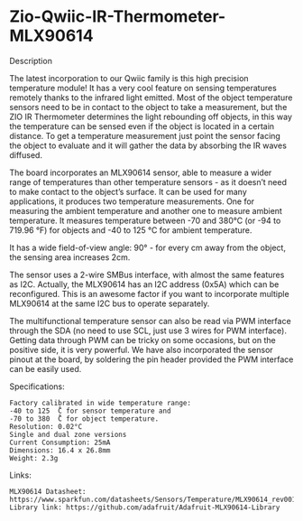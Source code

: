 # Zio-Qwiic-IR-Thermometer-MLX90614

Description

The latest incorporation to our Qwiic family is this high precision temperature module!  It has a very cool feature on sensing temperatures remotely thanks to the infrared light emitted. Most of the object temperature sensors need to be in contact to the object to take a measurement, but the ZIO IR Thermometer determines the light rebounding off objects, in this way the temperature can be sensed even if the object is located in a certain distance. To get a temperature measurement just point the sensor facing the object to evaluate and it will gather the data by absorbing the IR waves diffused.

The board incorporates an MLX90614 sensor, able to measure a wider range of temperatures than other temperature sensors - as it doesn’t need to make contact to the object’s surface. It can be used for many applications, it produces two temperature measurements. One for measuring the ambient temperature and another one to measure ambient temperature.  It measures temperature between -70 and 380°C (or -94 to 719.96 °F) for objects and -40 to 125 °C for ambient temperature.

It has a wide field-of-view angle: 90° - for every cm away from the object, the sensing area increases 2cm.

The sensor uses a 2-wire SMBus interface, with almost the same features as I2C. Actually, the MLX90614 has an I2C address (0x5A) which can be reconfigured. This is an awesome factor if you want to incorporate multiple MLX90614 at the same I2C bus to operate separately.

The multifunctional temperature sensor can also be read via PWM interface through the SDA (no need to use SCL, just use 3 wires for PWM interface). Getting data through PWM can be tricky on some occasions, but on the positive side, it is very powerful. We have also incorporated the sensor pinout at the board, by soldering the pin header provided the PWM interface can be easily used.



Specifications:

    Factory calibrated in wide temperature range:
    -40 to 125  ̊C for sensor temperature and
    -70 to 380  ̊C for object temperature.
    Resolution: 0.02°C
    Single and dual zone versions
    Current Consumption: 25mA
    Dimensions: 16.4 x 26.8mm
    Weight: 2.3g



Links:

    MLX90614 Datasheet: https://www.sparkfun.com/datasheets/Sensors/Temperature/MLX90614_rev001.pdf
    Library link: https://github.com/adafruit/Adafruit-MLX90614-Library
